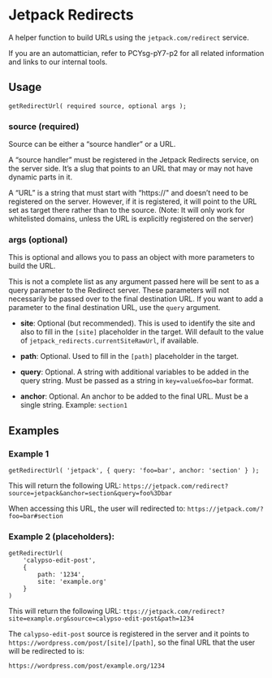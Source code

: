 # Jetpack Redirects

A helper function to build URLs using the `jetpack.com/redirect` service.

If you are an automattician, refer to PCYsg-pY7-p2 for all related information and links to our internal tools.

## Usage

`getRedirectUrl( required source, optional args );`

### source (required)

Source can be either a “source handler” or a URL.

A “source handler” must be registered in the Jetpack Redirects service, on the server side. It’s a slug that points to an URL that may or may not have dynamic parts in it.

A “URL” is a string that must start with “https://" and doesn’t need to be registered on the server. However, if it is registered, it will point to the URL set as target there rather than to the source. (Note: It will only work for whitelisted domains, unless the URL is explicitly registered on the server)

### args (optional)

This is optional and allows you to pass an object with more parameters to build the URL.

This is not a complete list as any argument passed here will be sent to as a query parameter to the Redirect server. These parameters will not necessarily be passed over to the final destination URL. If you want to add a parameter to the final destination URL, use the `query` argument.

* **site**: Optional (but recommended). This is used to identify the site and also to fill in the `[site]` placeholder in the target. Will default to the value of `jetpack_redirects.currentSiteRawUrl`, if available.

* **path**: Optional. Used to fill in the `[path]` placeholder in the target.

* **query**: Optional. A string with additional variables to be added in the query string. Must be passed as a string in `key=value&foo=bar` format.

* **anchor**: Optional. An anchor to be added to the final URL. Must be a single string. Example: `section1`

## Examples

### Example 1

`getRedirectUrl( 'jetpack', { query: 'foo=bar', anchor: 'section' } );`

This will return the following URL: `https://jetpack.com/redirect?source=jetpack&anchor=section&query=foo%3Dbar`

When accessing this URL, the user will redirected to: `https://jetpack.com/?foo=bar#section`

### Example 2 (placeholders):

```	
getRedirectUrl( 
	'calypso-edit-post',
	{
		path: '1234',
		site: 'example.org'
	}
)
```
This will return the following URL: `ttps://jetpack.com/redirect?site=example.org&source=calypso-edit-post&path=1234`

The `calypso-edit-post` source is registered in the server and it points to `https://wordpress.com/post/[site]/[path]`, so the final URL that the user will be redirected to is:

`https://wordpress.com/post/example.org/1234`
